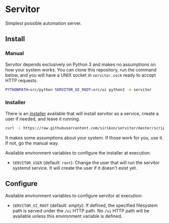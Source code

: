 # Servitor

Simplest possible automation server.

## Install

### Manual

Servitor depends exclusively on Python 3 and makes no assumptions on how your system works. You can clone this repository, run the command below, and you will have a UNIX socket in `servitor.sock` ready to accept HTTP requests.

```bash
PYTHONPATH=src/python SERVITOR_UI_ROOT=src/ui python3 -m servitor
```

### Installer

There is an [installer](./scripts/servitor-installer.sh) available that will install servitor as a service, create a user if needed, and leave it running.

```bash
curl -L https://raw.githubusercontent.com/sirikon/servitor/master/scripts/servitor-installer.sh | bash
```

It makes some assumptions about your system. If those work for you, use it. If not, go the manual way.

Available environment variables to configure the installer at execution:

- `SERVITOR_USER` (default: `root`): Change the user that will run the servitor systemd service. It will create the user if it doesn't exist yet.

## Configure

Available environment variables to configure servitor at execution:

- `SERVITOR_UI_ROOT` (default: _empty_): If defined, the specified filesystem path is served under the `/ui` HTTP path. No `/ui` HTTP path will be available unless this environment variable is defined.
